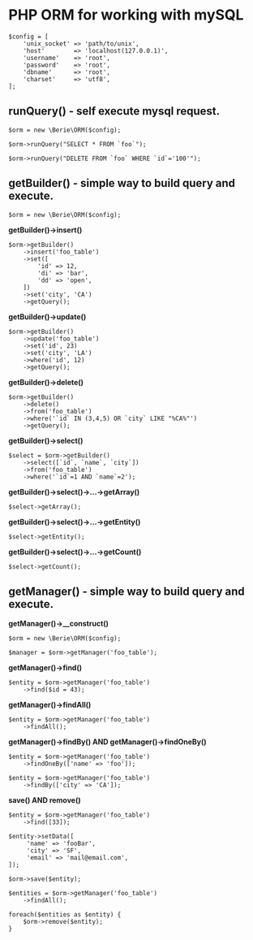 # PHP ORM for working with mySQL

```
$config = [
    'unix_socket' => 'path/to/unix',
    'host'        => 'localhost(127.0.0.1)',
    'username'    => 'root',
    'password'    => 'root',
    'dbname'      => 'root',
    'charset'     => 'utf8',
];
```

## runQuery() - self execute mysql request.
```
$orm = new \Berie\ORM($config);
```

```
$orm->runQuery("SELECT * FROM `foo`");
```

```
$orm->runQuery("DELETE FROM `foo` WHERE `id`='100'");
```

## getBuilder() - simple way to build query and execute.

```
$orm = new \Berie\ORM($config);
```
**getBuilder()->insert()**
```
$orm->getBuilder()
    ->insert('foo_table')
    ->set([
        'id' => 12,
        'di' => 'bar',
        'dd' => 'open',
    ])
    ->set('city', 'CA')
    ->getQuery();
```
**getBuilder()->update()**
```
$orm->getBuilder()
    ->update('foo_table')
    ->set('id', 23)
    ->set('city', 'LA')
    ->where('id', 12)
    ->getQuery();
```
**getBuilder()->delete()**
```
$orm->getBuilder()
    ->delete()
    ->from('foo_table')
    ->where('`id` IN (3,4,5) OR `city` LIKE "%CA%"')
    ->getQuery();
```
**getBuilder()->select()**
```
$select = $orm->getBuilder()
    ->select([`id`, `name`, `city`])
    ->from('foo_table')
    ->where('`id`=1 AND `name`=2');
```
**getBuilder()->select()->...->getArray()**
```
$select->getArray();
```
**getBuilder()->select()->...->getEntity()**
```
$select->getEntity();
```
**getBuilder()->select()->...->getCount()**
```
$select->getCount();
```

## getManager() - simple way to build query and execute.
**getManager()->__construct()**
```
$orm = new \Berie\ORM($config);
```

```
$manager = $orm->getManager('foo_table');
```
**getManager()->find()**
```
$entity = $orm->getManager('foo_table')
    ->find($id = 43);
```
**getManager()->findAll()**
```
$entity = $orm->getManager('foo_table')
    ->findAll();
```
**getManager()->findBy() AND getManager()->findOneBy()**
```
$entity = $orm->getManager('foo_table')
    ->findOneBy(['name' => 'foo']);
```
```
$entity = $orm->getManager('foo_table')
    ->findBy(['city' => 'CA']);
```
**save() AND remove()**
```
$entity = $orm->getManager('foo_table')
    ->find([33]);

$entity->setData([
     'name' => 'fooBar',
     'city' => 'SF',
     'email' => 'mail@email.com',
]);

$orm->save($entity);
```
```
$entities = $orm->getManager('foo_table')
    ->findAll();

foreach($entities as $entity) {
    $orm->remove($entity);
}
```
